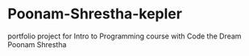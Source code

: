 # Poonam-Shrestha-kepler
portfolio project for Intro to Programming course with Code the Dream
Poonam Shrestha

